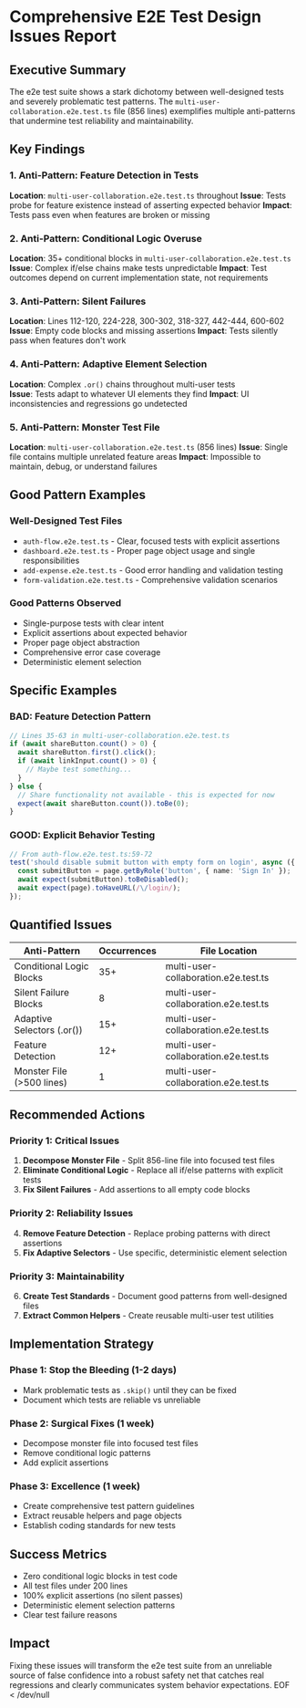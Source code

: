 # Comprehensive E2E Test Design Issues Report

## Executive Summary
The e2e test suite shows a stark dichotomy between well-designed tests and severely problematic test patterns. The `multi-user-collaboration.e2e.test.ts` file (856 lines) exemplifies multiple anti-patterns that undermine test reliability and maintainability.

## Key Findings

### 1. Anti-Pattern: Feature Detection in Tests
**Location**: `multi-user-collaboration.e2e.test.ts` throughout
**Issue**: Tests probe for feature existence instead of asserting expected behavior
**Impact**: Tests pass even when features are broken or missing

### 2. Anti-Pattern: Conditional Logic Overuse  
**Location**: 35+ conditional blocks in `multi-user-collaboration.e2e.test.ts`
**Issue**: Complex if/else chains make tests unpredictable
**Impact**: Test outcomes depend on current implementation state, not requirements

### 3. Anti-Pattern: Silent Failures
**Location**: Lines 112-120, 224-228, 300-302, 318-327, 442-444, 600-602
**Issue**: Empty code blocks and missing assertions
**Impact**: Tests silently pass when features don't work

### 4. Anti-Pattern: Adaptive Element Selection
**Location**: Complex `.or()` chains throughout multi-user tests  
**Issue**: Tests adapt to whatever UI elements they find
**Impact**: UI inconsistencies and regressions go undetected

### 5. Anti-Pattern: Monster Test File
**Location**: `multi-user-collaboration.e2e.test.ts` (856 lines)
**Issue**: Single file contains multiple unrelated feature areas
**Impact**: Impossible to maintain, debug, or understand failures

## Good Pattern Examples

### Well-Designed Test Files
- `auth-flow.e2e.test.ts` - Clear, focused tests with explicit assertions
- `dashboard.e2e.test.ts` - Proper page object usage and single responsibilities  
- `add-expense.e2e.test.ts` - Good error handling and validation testing
- `form-validation.e2e.test.ts` - Comprehensive validation scenarios

### Good Patterns Observed
- Single-purpose tests with clear intent
- Explicit assertions about expected behavior
- Proper page object abstraction
- Comprehensive error case coverage
- Deterministic element selection

## Specific Examples

### BAD: Feature Detection Pattern
```typescript
// Lines 35-63 in multi-user-collaboration.e2e.test.ts
if (await shareButton.count() > 0) {
  await shareButton.first().click();
  if (await linkInput.count() > 0) {
    // Maybe test something...
  }
} else {
  // Share functionality not available - this is expected for now
  expect(await shareButton.count()).toBe(0);
}
```

### GOOD: Explicit Behavior Testing  
```typescript
// From auth-flow.e2e.test.ts:59-72
test('should disable submit button with empty form on login', async ({ page }) => {
  const submitButton = page.getByRole('button', { name: 'Sign In' });
  await expect(submitButton).toBeDisabled();
  await expect(page).toHaveURL(/\/login/);
});
```

## Quantified Issues

| Anti-Pattern | Occurrences | File Location |
|-------------|-------------|---------------|
| Conditional Logic Blocks | 35+ | multi-user-collaboration.e2e.test.ts |
| Silent Failure Blocks | 8 | multi-user-collaboration.e2e.test.ts |
| Adaptive Selectors (.or()) | 15+ | multi-user-collaboration.e2e.test.ts |
| Feature Detection | 12+ | multi-user-collaboration.e2e.test.ts |
| Monster File (>500 lines) | 1 | multi-user-collaboration.e2e.test.ts |

## Recommended Actions

### Priority 1: Critical Issues
1. **Decompose Monster File** - Split 856-line file into focused test files
2. **Eliminate Conditional Logic** - Replace all if/else patterns with explicit tests
3. **Fix Silent Failures** - Add assertions to all empty code blocks

### Priority 2: Reliability Issues  
4. **Remove Feature Detection** - Replace probing patterns with direct assertions
5. **Fix Adaptive Selectors** - Use specific, deterministic element selection

### Priority 3: Maintainability
6. **Create Test Standards** - Document good patterns from well-designed files
7. **Extract Common Helpers** - Create reusable multi-user test utilities

## Implementation Strategy

### Phase 1: Stop the Bleeding (1-2 days)
- Mark problematic tests as `.skip()` until they can be fixed
- Document which tests are reliable vs unreliable

### Phase 2: Surgical Fixes (1 week)  
- Decompose monster file into focused test files
- Remove conditional logic patterns
- Add explicit assertions

### Phase 3: Excellence (1 week)
- Create comprehensive test pattern guidelines
- Extract reusable helpers and page objects
- Establish coding standards for new tests

## Success Metrics
- Zero conditional logic blocks in test code
- All test files under 200 lines
- 100% explicit assertions (no silent passes)
- Deterministic element selection patterns
- Clear test failure reasons

## Impact
Fixing these issues will transform the e2e test suite from an unreliable source of false confidence into a robust safety net that catches real regressions and clearly communicates system behavior expectations.
EOF < /dev/null